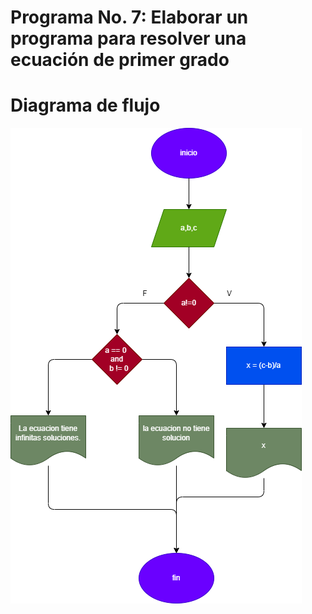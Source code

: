 # Programa No. 7: Elaborar un programa para resolver una ecuación de primer grado

# Diagrama de flujo 
![Diagrama de flujo](diagrama.png "diagrama de flujo")

